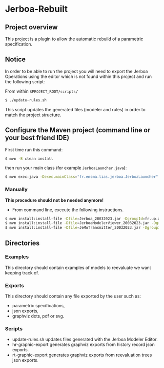 # Jerboa-Rebuilt

## Project overview

This project is a plugin to allow the automatic rebuild of a parametric
specification.

## Notice

In order to be able to run the project you will need to export the Jerboa Operations using the editor which is not found within this project and run the following script:

From within `$PROJECT_ROOT/scripts/`
``` sh
$ ./update-rules.sh
```

This script updates the generated files (modeler and rules) in order to match
the project structure.


<!-- ## Jerboa dependencies -->

<!-- Jar dependencies from the Jerboa project (no available from Maven Repositories) -->

<!-- * Jerboa -->
<!-- * JerboaModelerViewer -->
<!-- * JerboaModelerTransmitter -->

## Configure the Maven project (command line or your best friend IDE)

First time run this command:

``` sh
$ mvn -B clean install
```

then run your main class (for example `JerboaLauncher.java`):

``` sh
$ mvn exec:java -Dexec.mainClass="fr.ensma.lias.jerboa.JerboaLauncher"
```

<!-- Since the Jerboa Jar dependencies are not available on any Maven Repositories, -->
<!-- you need to configure your Java development environment based on Maven build -->
<!-- tool. -->

<!-- Two approches to add Jerboa Jar dependencies: -->

<!-- * into your local repository in manual way -->
<!-- * from the LIAS repository manager -->

<!-- We suppose the files related to the Jerboa Jar dependencies are available on -->
<!-- your file system. -->

### Manually 

**This procedure should not be needed anymore!**

* From command line, execute the following instructions.

``` sh
$ mvn install:install-file -Dfile=Jerboa_20032023.jar -DgroupId=fr.up.xlim.sic.ig -DartifactId=jerboa -Dversion=1.2 -Dpackaging=jar -DgeneratePom=true
$ mvn install:install-file -Dfile=JerboaModelerViewer_20032023.jar -DgroupId=fr.up.xlim.sic.ig -DartifactId=jerboamodelerviewer -Dversion=1.2 -Dpackaging=jar -DgeneratePom=true
$ mvn install:install-file -Dfile=JeMoTransmitter_20032023.jar -DgroupId=fr.up.xlim.sic.ig -DartifactId=jerboamodelertransmitter -Dversion=1.2 -Dpackaging=jar -DgeneratePom=true
```

<!-- ### LIAS repository manager -->

<!-- **This procedures should not be needed anymore!** -->

<!-- **Note: this approach requires the computer to be connected to the ISAE-ENSMA LAN network.** -->

<!-- * Edit the _settings.xml_ file (located to Maven installation directory) and -->
<!--   replace by this content -->

<!-- ``` xml -->
<!-- <?xml version="1.0" encoding="UTF-8"?> -->

<!-- <settings xmlns="http://maven.apache.org/SETTINGS/1.0.0" -->
<!--           xmlns:xsi="http://www.w3.org/2001/XMLSchema-instance" -->
<!-- 	xsi:schemaLocation="http://maven.apache.org/SETTINGS/1.0.0 http://maven.apache.org/xsd/settings-1.0.0.xsd"> -->
<!--     <localRepository>${user.home}/.m2/repository</localRepository> -->
<!--     <proxies></proxies> -->
<!--     <servers> -->
<!--         <server> -->
<!--             <id>Release</id> -->
<!--             <username>deployment</username> -->
<!--             <password>deployment123</password> -->
<!--         </server> -->
<!--         <server> -->
<!--             <id>snapshots</id> -->
<!--             <username>deployment</username> -->
<!--             <password>deployment</password> -->
<!--         </server> -->
<!--     </servers> -->

<!--     <mirrors> -->
<!--         <mirror> -->
<!--             <id>Nexus</id> -->
<!--             <name >Nexus Public Mirror</name> -->
<!--             <mirrorOf>central</mirrorOf> -->
<!--             <url>http://s-nexus-lias.ensma.fr/content/groups/public/</url> -->
<!--         </mirror> -->
<!--     </mirrors> -->
<!--     <profiles> -->
<!--         <profile> -->
<!--             <id>nexus</id> -->
<!--             <activation> -->
<!--                 <activeByDefault>true</activeByDefault> -->
<!--             </activation> -->
<!--             <repositories> -->
<!--                 <repository> -->
<!--                     <id>central</id> -->
<!--                     <url>http://central/</url> -->
<!--                     <releases><enabled>true</enabled></releases> -->
<!--                     <snapshots><enabled>true</enabled></snapshots> -->
<!--                 </repository> -->
<!--             </repositories> -->
<!--         </profile> -->
<!--     </profiles> -->

<!--     <activeProfiles> -->
<!--         <activeProfile>nexus</activeProfile> -->
<!--     </activeProfiles> -->
<!-- </settings> -->
<!-- ``` -->

## Directories

### Examples
This directory should contain examples of models to reevaluate we want keeping track of.

### Exports
This directory should contain any file exported by the user such as:
- parametric specifications,
- json exports, 
- graphviz dots, pdf or svg.

### Scripts
- update-rules.sh updates files generated with the Jerboa Modeler Editor.
- hr-graphic-export generates graphviz exports from history record json exports.
- rt-graphic-export generates graphviz exports from reevaluation trees json exports.
